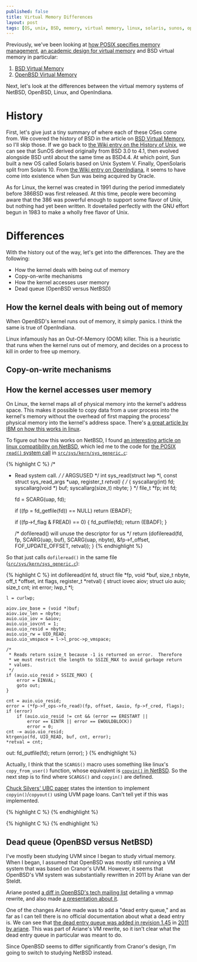 ```yaml
---
published: false
title: Virtual Memory Differences
layout: post
tags: [OS, unix, BSD, memory, virtual memory, linux, solaris, sunos, openindiana]
---
```


Previously, we've been looking at [how POSIX specifies memory management](/2016/02/01/posix-memory-management/), [an academic design for virtual memory](/2016/02/07/radixVM/) and BSD virtual memory in particular:

1. [BSD Virtual Memory](/2016/02/02/BSD-virtual-memory/)
2. [OpenBSD Virtual Memory](/2016/02/23/OpenBSD-Virtual-Memory/)

Next, let's look at the differences between the virtual memory systems of NetBSD, OpenBSD, Linux, and OpenIndiana.

# History

First, let's give just a tiny summary of where each of these OSes come from.  We covered the history of BSD in the article on [BSD Virtual Memory](/2016/02/02/BSD-virtual-memory/), so I'll skip those.  If we go back to [the Wiki entry on the History of Unix](https://en.wikipedia.org/wiki/History_of_Unix), we can see that SunOS derived originally from BSD 3.0 to 4.1, then evolved alongside BSD until about the same time as BSD4.4.  At which point, Sun built a new OS called Solaris based on Unix System V.  Finally, OpenSolaris split from Solaris 10.  From [the Wiki entry on OpenIndiana](https://en.wikipedia.org/wiki/OpenIndiana), it seems to have come into existence when Sun was being acquired by Oracle.

As for Linux, the kernel was created in 1991 during the period immediately before 386BSD was first released.  At this time, people were becoming aware that the 386 was powerful enough to support some flavor of Unix, but nothing had yet been written.  It dovetailed perfectly with the GNU effort begun in 1983 to make a wholly free flavor of Unix.

# Differences

With the history out of the way, let's get into the differences.  They are the following:

- How the kernel deals with being out of memory
- Copy-on-write mechanisms
- How the kernel accesses user memory
- Dead queue (OpenBSD versus NetBSD)

## How the kernel deals with being out of memory

When OpenBSD's kernel runs out of memory, it simply panics.  I think the same is true of OpenIndiana.

Linux infamously has an Out-Of-Memory (OOM) killer.  This is a heuristic that runs when the kernel runs out of memory, and decides on a process to kill in order to free up memory.

## Copy-on-write mechanisms

## How the kernel accesses user memory

On Linux, the kernel maps all of physical memory into the kernel's address space.  This makes it possible to copy data from a user process into the kernel's memory without the overhead of first mapping the process' physical memory into the kernel's address space.  There's [a great article by IBM on how this works in linux](http://www.ibm.com/developerworks/library/l-kernel-memory-access/).

To figure out how this works on NetBSD, I found [an interesting article on linux compatibility on NetBSD](http://www.onlamp.com/pub/a/onlamp/2001/06/21/linux_bsd.html?page=3), which led me to the code for [the POSIX `read()` system call](http://pubs.opengroup.org/onlinepubs/9699919799/functions/read.html) in [`src/sys/kern/sys_generic.c`](http://cvsweb.netbsd.org/bsdweb.cgi/src/sys/kern/sys_generic.c?rev=1.130&content-type=text/x-cvsweb-markup&only_with_tag=MAIN):

{% highlight C %}
/*
 * Read system call.
 */
/* ARGSUSED */
int
sys_read(struct lwp *l, const struct sys_read_args *uap, register_t *retval)
{
	/* {
		syscallarg(int)		fd;
		syscallarg(void *)	buf;
		syscallarg(size_t)	nbyte;
	} */
	file_t *fp;
	int fd;

	fd = SCARG(uap, fd);

	if ((fp = fd_getfile(fd)) == NULL)
		return (EBADF);

	if ((fp->f_flag & FREAD) == 0) {
		fd_putfile(fd);
		return (EBADF);
	}

	/* dofileread() will unuse the descriptor for us */
	return (dofileread(fd, fp, SCARG(uap, buf), SCARG(uap, nbyte),
	    &fp->f_offset, FOF_UPDATE_OFFSET, retval));
}
{% endhighlight %}

So that just calls `dofileread()` in the same file ([`src/sys/kern/sys_generic.c`](http://cvsweb.netbsd.org/bsdweb.cgi/src/sys/kern/sys_generic.c?rev=1.130&content-type=text/x-cvsweb-markup&only_with_tag=MAIN)):

{% highlight C %}
int
dofileread(int fd, struct file *fp, void *buf, size_t nbyte,
	off_t *offset, int flags, register_t *retval)
{
	struct iovec aiov;
	struct uio auio;
	size_t cnt;
	int error;
	lwp_t *l;

	l = curlwp;

	aiov.iov_base = (void *)buf;
	aiov.iov_len = nbyte;
	auio.uio_iov = &aiov;
	auio.uio_iovcnt = 1;
	auio.uio_resid = nbyte;
	auio.uio_rw = UIO_READ;
	auio.uio_vmspace = l->l_proc->p_vmspace;

	/*
	 * Reads return ssize_t because -1 is returned on error.  Therefore
	 * we must restrict the length to SSIZE_MAX to avoid garbage return
	 * values.
	 */
	if (auio.uio_resid > SSIZE_MAX) {
		error = EINVAL;
		goto out;
	}

	cnt = auio.uio_resid;
	error = (*fp->f_ops->fo_read)(fp, offset, &auio, fp->f_cred, flags);
	if (error)
		if (auio.uio_resid != cnt && (error == ERESTART ||
		    error == EINTR || error == EWOULDBLOCK))
			error = 0;
	cnt -= auio.uio_resid;
	ktrgenio(fd, UIO_READ, buf, cnt, error);
	*retval = cnt;
 out:
	fd_putfile(fd);
	return (error);
}
{% endhighlight %}

Actually, I think that the `SCARGS()` macro uses something like linux's `copy_from_user()` function, whose equivalent is [`copyin()` in NetBSD](http://nixdoc.net/man-pages/NetBSD/man9/copyout.9.html).  So the next step is to find where `SCARGS()` and `copyin()` are defined.

[Chuck Silvers' UBC paper](https://www.usenix.org/legacy/event/usenix2000/freenix/full_papers/silvers/silvers_html/) states the intention to implement `copyin()`/`copyout()` using UVM page loans.  Can't tell yet if this was implemented.

{% highlight C %}
{% endhighlight %}

{% highlight C %}
{% endhighlight %}

## Dead queue (OpenBSD versus NetBSD)

I've mostly been studying UVM since I began to study virtual memory.  When I began, I assumed that OpenBSD was mostly still running a VM system that was based on Cranor's UVM.  However, it seems that OpenBSD's VM system was substantially rewritten in 2011 by Ariane van der Steldt.

Ariane posted [a diff in OpenBSD's tech mailing list](http://openbsd-archive.7691.n7.nabble.com/vmmap-replacement-please-test-td169729.html) detailing a vmmap rewrite, and also made [a presentation about it](http://www.openbsd.org/papers/tdose_memalloc/presentation.html).

One of the changes Ariane made was to add a "dead entry queue," and as far as I can tell there is no official documentation about what a dead entry is.  We can see that [the dead entry queue was added in revision 1.45](http://cvsweb.openbsd.org/cgi-bin/cvsweb/src/sys/uvm/uvm_map.h.diff?r1=text&tr1=1.44&r2=text&tr2=1.45) in [2011 by ariane](http://cvsweb.openbsd.org/cgi-bin/cvsweb/src/sys/uvm/uvm_map.h?rev=1.45&content-type=text/x-cvsweb-markup).  This was part of Ariane's VM rewrite, so it isn't clear what the dead entry queue in particular was meant to do.

Since OpenBSD seems to differ significantly from Cranor's design, I'm going to switch to studying NetBSD instead.